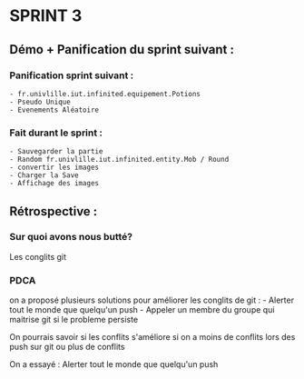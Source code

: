 # SPRINT 3

## Démo + Panification du sprint suivant :
    
### Panification sprint suivant :
    - fr.univlille.iut.infinited.equipement.Potions
    - Pseudo Unique
    - Evenements Aléatoire
    
### Fait durant le sprint :
    - Sauvegarder la partie
    - Random fr.univlille.iut.infinited.entity.Mob / Round
    - convertir les images
    - Charger la Save
    - Affichage des images

## Rétrospective : 

### Sur quoi avons nous butté?

Les conglits git

### PDCA

on a proposé plusieurs solutions pour améliorer les conglits de git : 
    - Alerter tout le monde que quelqu'un push 
    - Appeler un membre du groupe qui maitrise git si le probleme persiste

   
On pourrais savoir si les conflits s'améliore si on a moins de conflits 
lors des push sur git ou plus de conflits

On a essayé : Alerter tout le monde que quelqu'un push 
